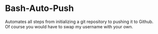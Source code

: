 # Bash-Auto-Push
Automates all steps from initializing a git repository to pushing it to Github.
Of course you would have to swap my username with your own.
